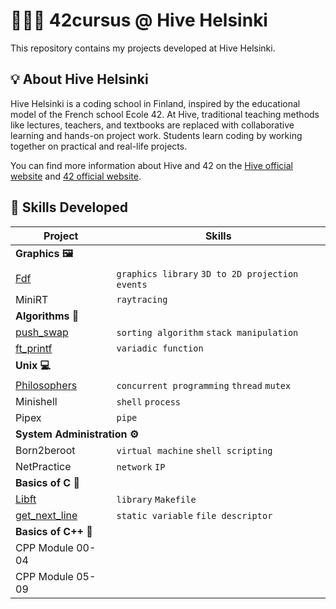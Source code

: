 # 👨🏻‍💻 42cursus @ Hive Helsinki

This repository contains my projects developed at Hive Helsinki.

## 💡 About Hive Helsinki

Hive Helsinki is a coding school in Finland, inspired by the educational model of the French school Ecole 42. At Hive, traditional teaching methods like lectures, teachers, and textbooks are replaced with collaborative learning and hands-on project work. Students learn coding by working together on practical and real-life projects.

You can find more information about Hive and 42 on the [Hive official website](https://www.hive.fi/en/) and [42 official website](https://42.fr/en/homepage/).

## 🚀 Skills Developed

<table>
  <thead>
    <tr>
      <th>Project</th>
      <th>Skills</th>
    </tr>
  </thead>
  <tbody>
    <tr>
      <td colspan="2"><strong> Graphics 🖼️ </strong></td>
    </tr>
    <tr>
      <td><a href="https://github.com/wengcychan/42cursus-fdf.git">Fdf</a></td>
      <td><code>graphics library</code> <code>3D to 2D projection</code> <code>events</code></td>
    </tr>
    <tr>
      <td>MiniRT</td>
      <td><code>raytracing</code></td>
    </tr>
    <tr>
      <td colspan="2"><strong> Algorithms 🧮 </strong></td>
    </tr>
    <tr>
      <td><a href="https://github.com/wengcychan/42cursus-push_swap.git">push_swap</a></td>
      <td><code>sorting algorithm</code> <code>stack manipulation</code></td>
    </tr>
    <tr>
      <td><a href="https://github.com/wengcychan/42cursus-ft_printf.git">ft_printf</a></td>
      <td><code>variadic function</code></td>
    </tr>
    <tr>
      <td colspan="2"><strong> Unix 💻 </strong></td>
    </tr>
    <tr>
      <td><a href="https://github.com/wengcychan/42cursus-philo.git">Philosophers</a></td>
      <td><code>concurrent programming</code> <code>thread</code> <code>mutex</code></td>
    </tr>
    <tr>
      <td>Minishell</td>
      <td><code>shell</code> <code>process</code></td>
    </tr>
    <tr>
      <td>Pipex</td>
      <td><code>pipe</code></td>
    </tr>
    <tr>
      <td colspan="2"><strong> System Administration ⚙️ </strong></td>
    </tr>
    <tr>
      <td>Born2beroot</td>
      <td><code>virtual machine</code> <code>shell scripting</code></td>
    </tr>
    <tr>
      <td>NetPractice</td>
      <td><code>network</code> <code>IP</code></td>
    </tr>
    <tr>
      <td colspan="2"><strong> Basics of C 📗 </strong></td>
    </tr>
    <tr>
      <td><a href="https://github.com/wengcychan/42cursus-libft.git">Libft</a></td>
      <td><code>library</code> <code>Makefile</code></td>
    </tr>
    <tr>
      <td><a href="https://github.com/wengcychan/42cursus-gnl.git">get_next_line</a></td>
      <td><code>static variable</code> <code>file descriptor</code></td>
    </tr>
    <tr>
      <td colspan="2"><strong> Basics of C++ 📘 </strong></td>
    </tr>
    <tr>
      <td>CPP Module 00-04</td>
      <td></td>
    </tr>
    <tr>
      <td>CPP Module 05-09</td>
      <td></td>
    </tr>
  </tbody>
</table>
